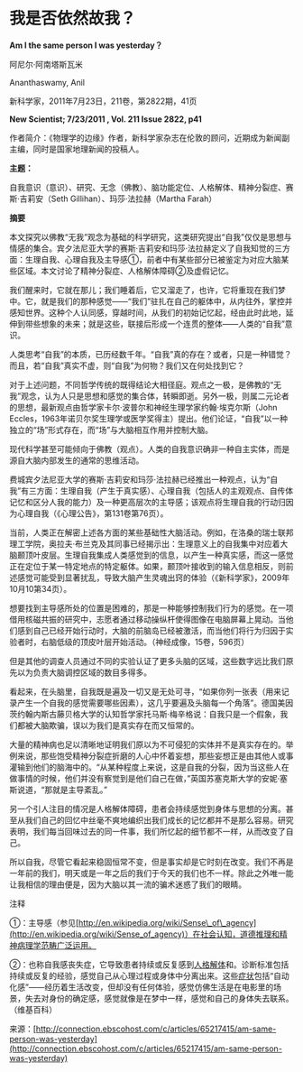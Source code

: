 # 我是否依然故我？

**Am I the same person I was yesterday？**

阿尼尔·阿南塔斯瓦米

Ananthaswamy, Anil

新科学家，2011年7月23日，211卷，第2822期，41页

**New Scientist; 7/23/2011 , Vol. 211 Issue 2822, p41**

作者简介：《物理学的边缘》作者，新科学家杂志在伦敦的顾问，近期成为新闻副主编，同时是国家地理新闻的投稿人。

**主题：**

自我意识（意识）、研究、无念（佛教）、脑功能定位、人格解体、精神分裂症、赛斯·吉莉安（Seth Gillihan）、玛莎·法拉赫（Martha Farah）

**摘要**

本文探究以佛教“无我”观念为基础的科学研究，这类研究提出“自我”仅仅是思想与情感的集合。宾夕法尼亚大学的赛斯·吉莉安和玛莎·法拉赫定义了自我知觉的三方面：生理自我、心理自我及主导感①，前者中有某些部分已被鉴定为对应大脑某些区域。本文讨论了精神分裂症、人格解体障碍②及虚假记忆。

我们醒来时，它就在那儿；我们睡着后，它又溜走了，也许，它将重现在我们梦中。它，就是我们的那种感觉——“我们”驻扎在自己的躯体中，从内往外，掌控并感知世界。这种个人认同感，穿越时间，从我们的初始记忆起，经由此时此地，延伸到带些想象的未来；就是这些，联接后形成一个连贯的整体——人类的“自我”意识。

人类思考“自我”的本质，已历经数千年。“自我”真的存在？或者，只是一种错觉？而且，若“自我”真实不虚，则“自我”为何物？我们又在何处找到它？

对于上述问题，不同哲学传统的既得结论大相径庭。观点之一极，是佛教的“无我”观念，认为人只是思想和感觉的集合体，转瞬即逝。另外一极，则属二元论者的思想，最新观点由哲学家卡尔·波普尔和神经生理学家约翰·埃克尔斯（John Eccles，1963年诺贝尔奖生理学或医学奖得主）提出。他们论证，“自我”以一种独立的“场”形式存在，而“场”与大脑相互作用并控制大脑。

现代科学甚至可能倾向于佛教（观点）。人类的自我意识确非一种自主实体，而是源自大脑内部发生的通常的思维活动。

费城宾夕法尼亚大学的赛斯·吉莉安和玛莎·法拉赫已经推出一种观点，认为“自我”有三方面：生理自我（产生于真实感）、心理自我（包括人的主观观点、自传体记忆和区分人我的能力）及一种更高层次的主导感；该观点将生理自我的行动归因为心理自我（《心理公告》，第131卷第76页）。

当前，人类正在解密上述各方面的某些基础性大脑活动。例如，在洛桑的瑞士联邦理工学院，奥拉夫·布兰克及其同事已经揭示出：生理意义上的自我集中对应着大脑颞顶叶皮层。生理自我集成人类感觉到的信息，以产生一种真实感，而这一感觉正在定位于某一特定地点的特定躯体。如果，颞顶叶接收到的输入信息相反，则前述感觉可能受到显著扰乱，导致大脑产生灵魂出窍的体验（《新科学家》，2009年10月10第34页）。

想要找到主导感所处的位置是困难的，那是一种能够控制我们行为的感觉。在一项借用核磁共振的研究中，志愿者通过移动操纵杆使得图像在电脑屏幕上晃动。当他们感到自己已经开始行动时，大脑的前脑岛已经被激活，而当他们将行为归因于实验者时，右脑低级的顶皮叶层开始活动。（神经成像，15卷，596页）

但是其他的调查人员通过不同的实验认证了更多头脑的区域，这些数字远比我们原先以为负责大脑调控区域的数目多得多。

看起来，在头脑里，自我既是遍及一切又是无处可寻，“如果你列一张表（用来记录产生一个自我的感觉需要哪些因素），这几乎要遍及头脑每一个角落”。德国美因茨约翰内斯古藤贝格大学的认知哲学家托马斯·梅辛格说：自我只是一个假象，我们都被大脑欺骗，误以为我们是真实存在而又恒常的。

大量的精神病也足以清晰地证明我们原以为不可侵犯的实体并不是真实存在的。举例来说，那些饱受精神分裂症折磨的人心中怀着妄想，那些妄想正是由其他人或事灌输到他们的脑海中的。“从某种程度上来说，这是自我的分裂，因为当这些人在做事情的时候，他们并没有察觉到是他们自己在做，”英国苏塞克斯大学的安妮·塞斯说道，“那就是主导紊乱。”

另一个引人注目的情况是人格解体障碍，患者会持续感觉到身体与思想的分离。甚至从我们自己的回忆中丝毫不爽地编织出我们成长的记忆都并不是那么容易。研究表明，我们每当回味过去的同一件事，我们所忆起的细节都不一样，从而改变了自己。

所以自我，尽管它看起来稳固恒常不变，但是事实却是它时刻在改变。我们不再是一年前的我们，明天或是一年之后的我们于今天的我们也不一样。除此之外唯一能让我相信的理由便是，因为大脑以其一流的骗术迷惑了我们的眼睛。

注释

①：主导感（参见[http://en.wikipedia.org/wiki/Sense\_of\_agency](http://en.wikipedia.org/wiki/Sense_of_agency)）在社会认知，道德推理和精神病理学范畴广泛运用。

②：也称自我感丧失症，它导致患者持续或反复感到[人格解体](http://zh.wikipedia.org/wiki/人格解體)和。诊断标准包括持续或反复的经验，感觉自己从心理过程或身体中分离出来。这些[症状](http://zh.wikipedia.org/wiki/症状)包括“自动化感”——经历着生活改变，但却没有任何体验，感觉仿佛生活是在电影里的场景，失去对身份的确定感，感觉就像是在梦中一样，感觉和自己的身体失去联系。（维基百科）

来源：[http://connection.ebscohost.com/c/articles/65217415/am-same-person-was-yesterday](http://connection.ebscohost.com/c/articles/65217415/am-same-person-was-yesterday)

